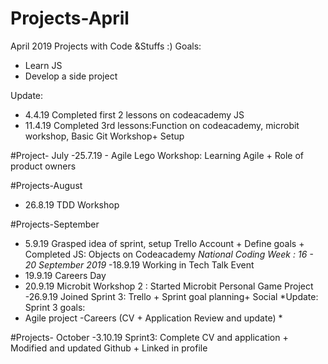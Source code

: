 # Projects-April
April 2019 Projects with Code &Stuffs :) 
Goals: 
- Learn JS 
- Develop a side project 

Update:
- 4.4.19  Completed first 2 lessons on codeacademy JS
- 11.4.19 Completed 3rd lessons:Function on codeacademy, microbit workshop, Basic Git Workshop+ Setup

#Project- July 
-25.7.19 - Agile Lego Workshop: Learning Agile + Role of product owners 

#Projects-August 
- 26.8.19 TDD Workshop

#Projects-September 
- 5.9.19 Grasped idea of sprint, setup Trello Account + Define goals + Completed JS: Objects on Codeacademy
*National Coding Week : 16 - 20 September 2019*
-18.9.19 Working in Tech Talk Event
- 19.9.19 Careers Day 
- 20.9.19 Microbit Workshop 2 : Started Microbit Personal Game Project
-26.9.19 Joined Sprint 3: Trello + Sprint goal planning+ Social 
*Update: Sprint 3 goals: 
- Agile project 
-Careers (CV + Application Review and update) * 


#Projects- October
-3.10.19 Sprint3: Complete CV and application + Modified and updated Github + Linked in profile
